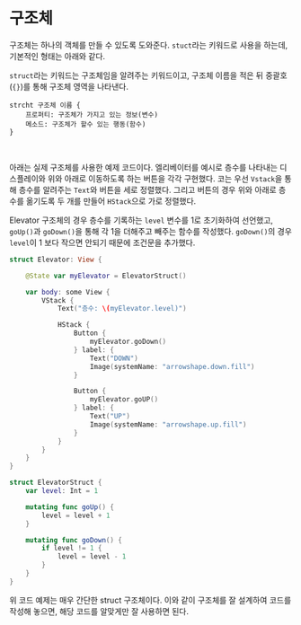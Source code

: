 # 구조체

구조체는 하나의 객체를 만들 수 있도록 도와준다. `stuct`라는 키워드로 사용을 하는데, 기본적인 형태는 아래와 같다.

`struct`라는 키워드는 구조체임을 알려주는 키워드이고, 구조체 이름을 적은 뒤 중괄호(`{}`)를 통해 구조체 영역을 나타낸다.

```
strcht 구조체 이름 {
    프로퍼티: 구조체가 가지고 있는 정보(변수)
    메소드: 구조체가 할수 있는 행동(함수)
}
```

<br>

아래는 실제 구조체를 사용한 예제 코드이다. 엘리베이터를 예시로 층수를 나타내는 디스플레이와 위와 아래로 이동하도록 하는 버튼을 각각 구현했다. 코는 우선 `Vstack`을 통해 층수를 알려주는 `Text`와 버튼을 세로 정렬했다. 그리고 버튼의 경우 위와 아래로 층수를 옮기도록 두 개를 만들어 `HStack`으로 가로 정렬했다.

Elevator 구조체의 경우 층수를 기록하는 `level` 변수를 1로 초기화하여 선언했고, `goUp()`과 `goDown()`을 통해 각 1을 더해주고 빼주는 함수를 작성했다. `goDown()`의 경우 `level`이 1 보다 작으면 안되기 때문에 조건문을 추가했다.

```swift
struct Elevator: View {

    @State var myElevator = ElevatorStruct()

    var body: some View {
        VStack {
            Text("층수: \(myElevator.level)")

            HStack {
                Button {
                    myElevator.goDown()
                } label: {
                    Text("DOWN")
                    Image(systemName: "arrowshape.down.fill")
                }

                Button {
                    myElevator.goUP()
                } label: {
                    Text("UP")
                    Image(systemName: "arrowshape.up.fill")
                }
            }
        }
    }
}

struct ElevatorStruct {
    var level: Int = 1

    mutating func goUp() {
        level = level + 1
    }

    mutating func goDown() {
        if level != 1 {
            level = level - 1
        }
    }
}
```

위 코드 예제는 매우 간단한 struct 구조체이다. 이와 같이 구조체를 잘 설계하여 코드를 작성해 놓으면, 해당 코드를 알맞게만 잘 사용하면 된다.
